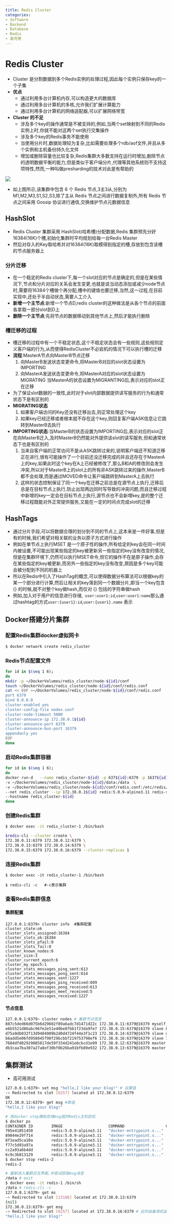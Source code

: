 ```yaml
---
title: Redis Cluster
categories:
- Software
- Backend
- Database
- Redis
- 高可用
---
```

# Redis Cluster

- Cluster 是分割数据到多个Redis实例的处理过程,因此每个实例只保存key的一个子集
- **优点**
    - 通过利用多台计算机内存,可以构造更大的数据库
    - 通过利用多台计算机的多核,允许我们扩展计算能力
    - 通过利用多台计算机的网络适配器,可以扩展网络带宽
- **Cluster 的不足**
    - 涉及多个key的操作通常是不被支持的,例如,当两个set映射到不同的Redis实例上时,你就不能对这两个set执行交集操作
    - 涉及多个key的Redis事务不能使用
    - 当使用分片时,数据处理较为复杂,比如需要处理多个rdb/aof文件,并且从多个实例和主机备份持久化文件
    - 增加或删除容量也比较复杂,Redis集群大多数支持在运行时增加,删除节点的透明数据平衡的能力,但是类似于客户端分片,代理等其他系统则不支持这项特性,然而,一种叫做presharding的技术对此是有帮助的

![](https://raw.githubusercontent.com/LuShan123888/Files/main/Pictures/2021-04-23-1-20210423112023008.png)

- 如上图所示,该集群中包含 6 个 Redis 节点,3主3从,分别为M1,M2,M3,S1,S2,S3,除了主从 Redis 节点之间进行数据复制外,所有 Redis 节点之间采用 Gossip 协议进行通信,交换维护节点元数据信息

## HashSlot

- Redis Cluster 集群采用 HashSlot(哈希槽)分配数据,Redis 集群预先分好16384(16K)个槽,初始化集群时平均规划给每一台Redis Master
- 然后对存入的Key取哈希并对16384(16K)取模得到指定的槽,存放到包含该槽的节点服务器上

### 分片迁移

- 在一个稳定的Redis cluster下,每一个slot对应的节点是确定的,但是在某些情况下,节点和分片对应的关系会发生变更,也就是说当动态添加或减少node节点时,需要将16384个槽做个再分配,槽中的键值也要迁移,当然,这一过程,在目前实现中,还处于半自动状态,需要人工介入
- **新增一个主节点**:新增一个节点D,redis cluster的这种做法是从各个节点的前面各拿取一部分slot到D上
- **删除一个主节点**:先将节点的数据移动到其他节点上,然后才能执行删除

### 槽迁移的过程

- 槽迁移的过程中有一个不稳定状态,这个不稳定状态会有一些规则,这些规则定义客户端的行为,从而使得RedisCluster不必宕机的情况下可以执行槽的迁移
- **流程**:MasterA节点向MasterB节点迁移
    1. 向MasterB发送状态变更命令,将MasterB对应的slot状态设置为IMPORTING
    2. 向MasterA发送状态变更命令,将MasterA对应的slot状态设置为MIGRATING
        当MasterA的状态设置为MIGRANTING后,表示对应的slot正在迁移
- 为了保证slot数据的一致性,此时对于slot内部数据提供读写服务的行为和通常状态下是有区别的
- **MIGRATING状态**
    1. 如果客户端访问的Key还没有迁移出去,则正常处理这个key
    2. 如果key已经迁移或者根本就不存在这个key,则回复客户端ASK信息让它跳转到MasterB去执行
- **IMPORTING状态**:当MasterB的状态设置为IMPORTING后,表示对应的slot正在向MasterB迁入,及时MasterB仍然能对外提供该slot的读写服务,但和通常状态下也是有区别的
    1. 当来自客户端的正常访问不是从ASK跳转过来的,说明客户端还不知道迁移正在进行,很有可能操作了一个目前还没迁移完成的并且还存在于MasterA上的key,如果此时这个key在A上已经被修改了,那么B和A的修改则会发生
        冲突,所以对于MasterB上的slot上的所有非ASK跳转过来的操作,MasterB都不会处理,而是通过MOVED命令让客户端跳转到MasterA上去执行
    2. 这样的状态控制保证了同一个key在迁移之前总是在源节点上执行,迁移后总是在目标节点上执行,防止出现两边同时写导致的冲突问题,而且迁移过程中新增的key一定会在目标节点上执行,源节点也不会新增key,是的整个迁移过程既能对外正常提供服务,又能在一定的时间点完成slot的迁移

## HashTags

- 通过分片手段,可以将数据合理的划分到不同的节点上,这本来是一件好事,但是有的时候,我们希望对相关联的业务以原子方式进行操作
- 例如在单节点上执行MSET 是一个原子性的操作,所有给定的key会在同一时间内被设置,不可能出现某些指定的key被更新另一些指定的key没有改变的情况,但是在集群环境下,仍然可以执行MSET命令,但它的操作不在是原子操作,会存在某些指定的key被更新,而另外一些指定的key没有改变,原因是多个key可能会被分配到不同的机器上
- 所以在Redis中引入了HashTag的概念,可以使得数据分布算法可以根据key的某一个部分进行计算,然后让相关的key落到同一个数据分片,即当一个key包含 {} 的时候,就不对整个key做hash,而仅对 {} 包括的字符串做hash
- 例如,加入对于用户的信息进行存储,` user:user1:id`,`user:user1:name`那么通过hashtag的方式`user:{user1}:id`,`user:{user1}.name` 表示

## Docker搭建分片集群

### 配置Redis集群docker虚拟网卡

```bash
$ docker network create redis_cluster
```

### Redis节点配置文件

```bash
for id in $(seq 1 6);
do
mkdir -p ~/DockerVolumes/redis_cluster/node-${id}/conf
touch ~/DockerVolumes/redis_cluster/node-${id}/conf/redis.conf
cat << EOF >~/DockerVolumes/redis_cluster/node-${id}/conf/redis.conf
port 6379
bind 0.0.0.0
cluster-enabled yes
cluster-config-file nodes.conf
cluster-node-timeout 5000
cluster-announce-ip 172.38.0.1${id}
cluster-announce-port 6379
cluster-announce-bus-port 16379
appendonly yes
EOF
done
```

### 启动Redis集群容器

```bash
for id in $(seq 1 6);
do
docker run-d   --name redis_cluster-${id} -p 637${id}:6379 -p 1637${id}:16379  \
-v ~/DockerVolumes/redis_cluster/node-${id}/data:/data  \
-v ~/DockerVolumes/redis_cluster/node-${id}/conf/redis.conf:/etc/redis/redis.conf  \
--net redis_cluster --ip 172.38.0.1${id} redis:5.0.9-alpine3.11 redis-server /etc/redis/redis.conf \
--hostname redis_cluster-${id}
done
```

### 创建Redis集群

```bash
$ docker exec -it redis_cluster-1 /bin/bash

$redis-cli --cluster create \
172.38.0.11:6379 172.38.0.12:6379 \
172.38.0.13:6379 172.38.0.14:6379 \
172.38.0.15:6379 172.38.0.16:6379 --cluster-replicas 1
```

### 连接Redis集群

```
$ docker exec -it redis_cluster-1 /bin/bash

$ redis-cli -c   #-c表示集群
```

### 查看Redis集群信息

#### 集群配置

```shell
127.0.0.1:6379> cluster info  #集群配置
cluster_state:ok
cluster_slots_assigned:16384
cluster_slots_ok:16384
cluster_slots_pfail:0
cluster_slots_fail:0
cluster_known_nodes:6
cluster_size:3
cluster_current_epoch:6
cluster_my_epoch:1
cluster_stats_messages_ping_sent:613
cluster_stats_messages_pong_sent:614
cluster_stats_messages_sent:1227
cluster_stats_messages_ping_received:609
cluster_stats_messages_pong_received:613
cluster_stats_messages_meet_received:5
cluster_stats_messages_received:1227
```

#### 节点信息

```bash
127.0.0.1:6379> cluster nodes # 集群节点信息
887c5ded66d075b6d29602f89a6adc7d1471d22c 172.38.0.11:6379@16379 myself,master - 0 1598439359000 1 connected 0-5460
e6b5521d86abc96fe2e51e40be8fbb1f23da9fe7 172.38.0.15:6379@16379 slave 887c5ded66d075b6d29602f89a6adc7d1471d22c 0 1598439359580 5 connected
d75a9db032f13d9484909b2d0d4724f44e3f1c23 172.38.0.14:6379@16379 slave db3caa7ba307a27a8ef30bf0b26ba91bfb89e932 0 1598439358578 4 connected
b6add5e06fd958045f90f29bcbbf219753798ef6 172.38.0.16:6379@16379 slave 7684dfd02929085817de59f334d241e6cbcd1e99 0 1598439358578 6 connected
7684dfd02929085817de59f334d241e6cbcd1e99 172.38.0.12:6379@16379 master - 0 1598439360082 2 connected 5461-10922
db3caa7ba307a27a8ef30bf0b26ba91bfb89e932 172.38.0.13:6379@16379 master - 0 1598439359079 3 connected 10923-16383
```

## 集群测试

- 高可用测试

```bash
127.0.0.1:6379> set msg "hello,I like your blog!" # 设置值
-> Redirected to slot [6257] located at 172.38.0.12:6379
OK
172.38.0.12:6379> get msg #取值
"hello,I like your blog!"

# 用docker stop模拟存储msg值的Redis主机宕机
$ docker ps
CONTAINER ID        IMAGE                    COMMAND                  CREATED             STATUS              PORTS                                              NAMES
705e41851450        redis:5.0.9-alpine3.11   "docker-entrypoint.s..."   20 minutes ago      Up 20 minutes       0.0.0.0:6376->6379/tcp, 0.0.0.0:16376->16379/tcp   redis-6
89844e29f714        redis:5.0.9-alpine3.11   "docker-entrypoint.s..."   20 minutes ago      Up 20 minutes       0.0.0.0:6375->6379/tcp, 0.0.0.0:16375->16379/tcp   redis-5
8f1ead5ca10a        redis:5.0.9-alpine3.11   "docker-entrypoint.s..."   20 minutes ago      Up 20 minutes       0.0.0.0:6374->6379/tcp, 0.0.0.0:16374->16379/tcp   redis-4
f77c5d93a97a        redis:5.0.9-alpine3.11   "docker-entrypoint.s..."   21 minutes ago      Up 21 minutes       0.0.0.0:6373->6379/tcp, 0.0.0.0:16373->16379/tcp   redis-3
cc2a93a6b4dd        redis:5.0.9-alpine3.11   "docker-entrypoint.s..."   21 minutes ago      Up 21 minutes       0.0.0.0:6372->6379/tcp, 0.0.0.0:16372->16379/tcp   redis-2
6c9c3b813129        redis:5.0.9-alpine3.11   "docker-entrypoint.s..."   26 minutes ago      Up 26 minutes       0.0.0.0:6371->6379/tcp, 0.0.0.0:16371->16379/tcp   redis-1
$ docker stop redis-2
redis-2

# 重新进入集群交互界面,并尝试获取msg消息
/data # exit
$ docker exec -it redis-1 /bin/sh
/data # redis-cli -c
127.0.0.1:6379> get ms
-> Redirected to slot [13186] located at 172.38.0.13:6379
(nil)
172.38.0.13:6379> get msg
-> Redirected to slot [6257] located at 172.38.0.16:6379 # 此时由备用机返回msg
"hello,I like your blog!"
```